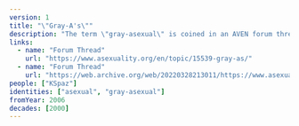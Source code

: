 ```yaml
---
version: 1
title: "\"Gray-A's\""
description: "The term \"gray-asexual\" is coined in an AVEN forum thread"
links:
  - name: "Forum Thread"
    url: "https://www.asexuality.org/en/topic/15539-gray-as/"
  - name: "Forum Thread"
    url: "https://web.archive.org/web/20220328213011/https://www.asexuality.org/en/topic/15539-gray-as/"
people: ["KSpaz"]
identities: ["asexual", "gray-asexual"]
fromYear: 2006
decades: [2000]
---
```

